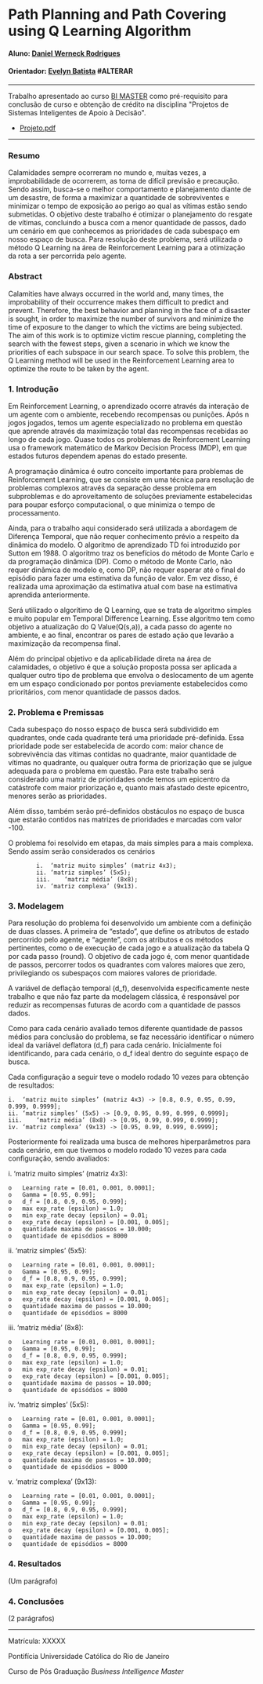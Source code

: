 ﻿# Path Planning and Path Covering using Q Learning Algorithm

#### Aluno: [Daniel Werneck Rodrigues](https://github.com/DanielWerneckRodrigues)
#### Orientador: [Evelyn Batista](https://github.com/FelipeBorgesC) #ALTERAR

---

Trabalho apresentado ao curso [BI MASTER](https://ica.puc-rio.ai/bi-master) como pré-requisito para conclusão de curso e obtenção de crédito na disciplina "Projetos de Sistemas Inteligentes de Apoio à Decisão".

- [Projeto.pdf](https://github.com/DanielWerneckRodrigues/UAV---Path-Covering/tree/main)

---

### Resumo

Calamidades sempre ocorreram no mundo e, muitas vezes, a improbabilidade de ocorrerem, as torna de difícil previsão e precaução.  Sendo assim, busca-se o melhor comportamento e planejamento diante de um desastre, de forma a maximizar a quantidade de sobreviventes e minimizar o tempo de exposição ao perigo ao qual as vítimas estão sendo submetidas. O objetivo deste trabalho é otimizar o planejamento do resgate de vítimas, concluindo a busca com a menor quantidade de passos, dado um cenário em que conhecemos as prioridades de cada subespaço em nosso espaço de busca. Para resolução deste problema, será utilizada o método Q Learning na área de Reinforcement Learning para a otimização da rota a ser percorrida pelo agente.

### Abstract

Calamities have always occurred in the world and, many times, the improbability of their occurrence makes them difficult to predict and prevent. Therefore, the best behavior and planning in the face of a disaster is sought, in order to maximize the number of survivors and minimize the time of exposure to the danger to which the victims are being subjected. The aim of this work is to optimize victim rescue planning, completing the search with the fewest steps, given a scenario in which we know the priorities of each subspace in our search space. To solve this problem, the Q Learning method will be used in the Reinforcement Learning area to optimize the route to be taken by the agent.


### 1. Introdução

Em Reinforcement Learning, o aprendizado ocorre através da interação de um agente com o ambiente, recebendo recompensas ou punições. Após n jogos jogados, temos um agente especializado no problema em questão que aprende através da maximização total das recompensas recebidas ao longo de cada jogo. Quase todos os problemas de Reinforcement Learning usa o framework matemático de Markov Decision Process (MDP), em que estados futuros dependem apenas do estado presente.

A programação dinâmica é outro conceito importante para problemas de Reinforcement Learning, que se consiste em uma técnica para resolução de problemas complexos através da separação desse problema em subproblemas e do aproveitamento de soluções previamente estabelecidas para poupar esforço computacional, o que minimiza o tempo de processamento.

Ainda, para o trabalho aqui considerado será utilizada a abordagem de Diferença Temporal, que não requer conhecimento prévio a respeito da dinâmica do modelo. O algoritmo de aprendizado TD foi introduzido por Sutton em 1988. O algoritmo traz os benefícios do método de Monte Carlo e da programação dinâmica (DP). Como o método de Monte Carlo, não requer dinâmica de modelo e, como DP, não requer esperar até o final do episódio para fazer uma estimativa da função de valor. Em vez disso, é realizada uma aproximação da estimativa atual com base na estimativa aprendida anteriormente.

Será utilizado o algorítimo de Q Learning, que se trata de algoritmo simples e muito popular em Temporal Difference Learning. Esse algoritmo tem como objetivo a atualização do Q Value(Q(s,a)), a cada passo do agente no ambiente, e ao final, encontrar os pares de estado ação que levarão a maximização da recompensa final.

Além do principal objetivo e da aplicabilidade direta na área de calamidades, o objetivo é que a solução proposta possa ser aplicada a qualquer outro tipo de problema que envolva o deslocamento de um agente em um espaço condicionado por pontos previamente estabelecidos como prioritários, com menor quantidade de passos dados.

### 2. Problema e Premissas

Cada subespaço do nosso espaço de busca será subdividido em quadrantes, onde cada quadrante terá uma prioridade pré-definida. Essa prioridade pode ser estabelecida de acordo com: maior chance de sobrevivência das vítimas contidas no quadrante, maior quantidade de vítimas no quadrante, ou qualquer outra forma de priorização que se julgue adequada para o problema em questão. Para este trabalho será considerado uma matriz de prioridades onde temos um epicentro da catástrofe com maior priorização e, quanto mais afastado deste epicentro, menores serão as prioridades.

Além disso, também serão pré-definidos obstáculos no espaço de busca que estarão contidos nas matrizes de prioridades e marcadas com valor -100.

O problema foi resolvido em etapas, da mais simples para a mais complexa. Sendo assim serão considerados os cenários 

            i.	‘matriz muito simples’ (matriz 4x3);
            ii.	‘matriz simples’ (5x5);
            iii.    ‘matriz média’ (8x8);
            iv.	‘matriz complexa’ (9x13).


### 3. Modelagem

Para resolução do problema foi desenvolvido um ambiente com a definição de duas classes. A primeira de “estado”, que define os atributos de estado percorrido pelo agente, e “agente”, com os atributos e os métodos pertinentes, como o de execução de cada jogo e a atualização da tabela Q por cada passo (round). O objetivo de cada jogo é, com menor quantidade de passos, percorrer todos os quadrantes com valores maiores que zero, privilegiando os subespaços com maiores valores de prioridade. 

A variável de deflação temporal (d_f), desenvolvida especificamente neste trabalho e que não faz parte da modelagem clássica, é responsável por reduzir as recompensas futuras de acordo com a quantidade de passos dados. 

Como para cada cenário avaliado temos diferente quantidade de passos médios para conclusão do problema, se faz necessário identificar o número ideal da variável deflatora (d_f) para cada cenário. Inicialmente foi identificando, para cada cenário, o d_f ideal dentro do seguinte espaço de busca.

Cada configuração a seguir teve o modelo rodado 10 vezes para obtenção de resultados:

    i.	‘matriz muito simples’ (matriz 4x3) -> [0.8, 0.9, 0.95, 0.99, 0.999, 0.9999];
    ii.	‘matriz simples’ (5x5) -> [0.9, 0.95, 0.99, 0.999, 0.9999];
    iii.    ‘matriz média’ (8x8) -> [0.95, 0.99, 0.999, 0.9999];
    iv.	‘matriz complexa’ (9x13) -> [0.95, 0.99, 0.999, 0.9999];

Posteriormente foi realizada uma busca de melhores hiperparâmetros para cada cenário, em que tivemos o modelo rodado 10 vezes para cada configuração, sendo avaliados:

i.	 ‘matriz muito simples’ (matriz 4x3):

    o	Learning rate = [0.01, 0.001, 0.0001];
    o	Gamma = [0.95, 0.99];
    o	d_f = [0.8, 0.9, 0.95, 0.999];
    o	max exp_rate (epsilon) = 1.0;
    o	min exp_rate decay (epsilon) = 0.01;
    o	exp_rate decay (epsilon) = [0.001, 0.005];
    o	quantidade maxima de passos = 10.000;
    o	quantidade de episódios = 8000

ii.	‘matriz simples’ (5x5):

    o	Learning rate = [0.01, 0.001, 0.0001];
    o	Gamma = [0.95, 0.99];
    o	d_f = [0.8, 0.9, 0.95, 0.999];
    o	max exp_rate (epsilon) = 1.0;
    o	min exp_rate decay (epsilon) = 0.01;
    o	exp_rate decay (epsilon) = [0.001, 0.005];
    o	quantidade maxima de passos = 10.000;
    o	quantidade de episódios = 8000

iii.	‘matriz média’ (8x8):

    o	Learning rate = [0.01, 0.001, 0.0001];
    o	Gamma = [0.95, 0.99];
    o	d_f = [0.8, 0.9, 0.95, 0.999];
    o	max exp_rate (epsilon) = 1.0;
    o	min exp_rate decay (epsilon) = 0.01;
    o	exp_rate decay (epsilon) = [0.001, 0.005];
    o	quantidade maxima de passos = 10.000;
    o	quantidade de episódios = 8000

iv.	‘matriz simples’ (5x5):

    o	Learning rate = [0.01, 0.001, 0.0001];
    o	Gamma = [0.95, 0.99];
    o	d_f = [0.8, 0.9, 0.95, 0.999];
    o	max exp_rate (epsilon) = 1.0;
    o	min exp_rate decay (epsilon) = 0.01;
    o	exp_rate decay (epsilon) = [0.001, 0.005];
    o	quantidade maxima de passos = 10.000;
    o	quantidade de episódios = 8000

v.	‘matriz complexa’ (9x13):

    o	Learning rate = [0.01, 0.001, 0.0001];
    o	Gamma = [0.95, 0.99];
    o	d_f = [0.8, 0.9, 0.95, 0.999];
    o	max exp_rate (epsilon) = 1.0;
    o	min exp_rate decay (epsilon) = 0.01;
    o	exp_rate decay (epsilon) = [0.001, 0.005];
    o	quantidade maxima de passos = 10.000;
    o	quantidade de episódios = 8000

### 4. Resultados

(Um parágrafo)

### 4. Conclusões

(2 parágrafos)

---

Matrícula: XXXXX

Pontifícia Universidade Católica do Rio de Janeiro

Curso de Pós Graduação *Business Intelligence Master*
